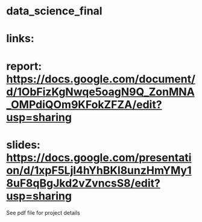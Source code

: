 # data_science_final

# links:
# report: https://docs.google.com/document/d/1ObFizKgNwqe5oagN9Q_ZonMNA_OMPdiQOm9KFokZFZA/edit?usp=sharing
# slides: https://docs.google.com/presentation/d/1xpF5Ljl4hYhBKl8unzHmYMy18uF8qBgJkd2vZvncsS8/edit?usp=sharing

See pdf file for project details
